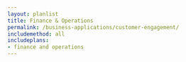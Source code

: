 ```yaml
---
layout: planlist
title: Finance & Operations
permalink: /business-applications/customer-engagement/
includemethod: all
includeplans:
- finance and operations
---
```

